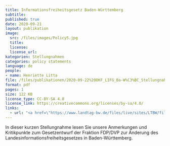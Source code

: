 ```yaml
---
title: Informationsfreiheitsgesetz Baden-Württemberg
subtitle: 
published: true
date: 2020-09-21
layout: publikation
image: 
  src: /files/images/Policy5.jpg
  title:
  license:
  license_url:
kategorien: Stellungnahmen
categories: policy statements
language: de
people:
- name: Henriette Litta
file: /files/publikationen/2020-09-22%20OKF_LIFG_Ba-W%C3%BC_Stellungnahme.pdf?raw=true
format: pdf
pages: 1
size: 122 KB
license_type: CC-BY-SA 4.0
license_link: https://creativecommons.org/licenses/by-sa/4.0/
links: 
  - url: "<a href=\"https://www.landtag-bw.de/files/live/sites/LTBW/files/dokumente/WP16/Drucksachen/8000/16_8535_D.pdf\" target=\"_blank\">Zum Gesetzentwurf</a>"
---
```


In dieser kurzen Stellungnahme lesen Sie unsere Anmerkungen und Kritikpunkte zum Gesetzentwurf der Fraktion FDP/DVP zur Änderung des Landesinformationsfreiheitsgesetzes in Baden-Württemberg.
